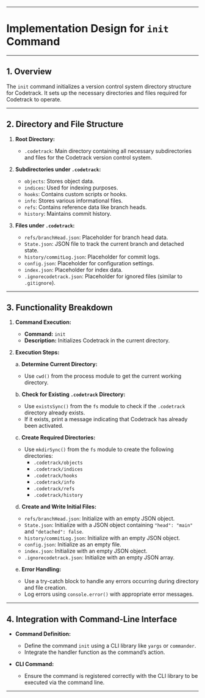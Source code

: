 
---

# **Implementation Design for `init` Command**

---

## **1. Overview**

The `init` command initializes a version control system directory structure for Codetrack. It sets up the necessary directories and files required for Codetrack to operate.

---

## **2. Directory and File Structure**

1. **Root Directory:**
   - `.codetrack`: Main directory containing all necessary subdirectories and files for the Codetrack version control system.

2. **Subdirectories under `.codetrack`:**
   - `objects`: Stores object data.
   - `indices`: Used for indexing purposes.
   - `hooks`: Contains custom scripts or hooks.
   - `info`: Stores various informational files.
   - `refs`: Contains reference data like branch heads.
   - `history`: Maintains commit history.

3. **Files under `.codetrack`:**
   - `refs/branchHead.json`: Placeholder for branch head data.
   - `State.json`: JSON file to track the current branch and detached state.
   - `history/commitLog.json`: Placeholder for commit logs.
   - `config.json`: Placeholder for configuration settings.
   - `index.json`: Placeholder for index data.
   - `.ignorecodetrack.json`: Placeholder for ignored files (similar to `.gitignore`).

---

## **3. Functionality Breakdown**

1. **Command Execution:**
   - **Command:** `init`
   - **Description:** Initializes Codetrack in the current directory.

2. **Execution Steps:**

   a. **Determine Current Directory:**
      - Use `cwd()` from the process module to get the current working directory.

   b. **Check for Existing `.codetrack` Directory:**
      - Use `existsSync()` from the `fs` module to check if the `.codetrack` directory already exists.
      - If it exists, print a message indicating that Codetrack has already been activated.

   c. **Create Required Directories:**
      - Use `mkdirSync()` from the `fs` module to create the following directories:
        - `.codetrack/objects`
        - `.codetrack/indices`
        - `.codetrack/hooks`
        - `.codetrack/info`
        - `.codetrack/refs`
        - `.codetrack/history`

   d. **Create and Write Initial Files:**
      - `refs/branchHead.json`: Initialize with an empty JSON object.
      - `State.json`: Initialize with a JSON object containing `"head": "main"` and `"detached": false`.
      - `history/commitLog.json`: Initialize with an empty JSON object.
      - `config.json`: Initialize as an empty file.
      - `index.json`: Initialize with an empty JSON object.
      - `.ignorecodetrack.json`: Initialize with an empty JSON array.

   e. **Error Handling:**
      - Use a try-catch block to handle any errors occurring during directory and file creation.
      - Log errors using `console.error()` with appropriate error messages.

---

## **4. Integration with Command-Line Interface**

- **Command Definition:**
  - Define the command `init` using a CLI library like `yargs` or `commander`.
  - Integrate the handler function as the command’s action.

- **CLI Command:**
  - Ensure the command is registered correctly with the CLI library to be executed via the command line.

---
